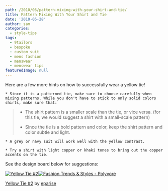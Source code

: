 ```yaml
---
path: /2010/05/pattern-mixing-with-your-shirt-and-tie/
title: Pattern Mixing With Your Shirt and Tie
date: '2010-05-28'
author: sam
categories:
  - style-tips
tags:
  - 9tailors
  - bespoke
  - custom suit
  - mens fashion
  - menswear
  - menswear tips
featuredImage: null
---
```

Here are a few more hints on how to successfully wear a yellow tie! 

	* Since it is a patterned tie, make sure to choose carefully when mixing patterns. While you don't have to stick to only solid colors shirts, make sure that:

> * The shirt pattern is a smaller scale than the tie, or vice versa. (for this tie, we would suggest a shirt with a small-scale pattern)
> 
> * Since the tie is a bold pattern and color, keep the shirt pattern and color subtle and light. 

	* A grey or navy suit will work well with the yellow contrast. 

	* Try a shirt with light copper or khaki tones to bring out the copper accents on the tie. 

See the design board below for suggestions: 

[![Yellow Tie #2](http://www.polyvore.com/cgi/img-set/BQcDAAAAAwoDanBnAAAABC5vdXQKFmlDV2p2M3RxM3hHRGN6Zkd5SlYzLWcAAAACaWQKAWUAAAAEc2l6ZQ.jpg "Yellow Tie #2")](http://www.polyvore.com/yellow_tie/set?.embedder=1591450&.mid=embed&id=19139709)[![Fashion Trends & Styles - Polyvore](http://cdn.polyvore.com/rsrc/img/logo_embed_alt_63x21.png "Fashion Trends & Styles - Polyvore")](http://www.polyvore.com/)

 [Yellow Tie #2](http://www.polyvore.com/yellow_tie/set?.embedder=1591450&.mid=embed&id=19139709) by [eparise](http://www.polyvore.com/cgi/profile?.embedder=1591450&.mid=embed&id=1591450)
